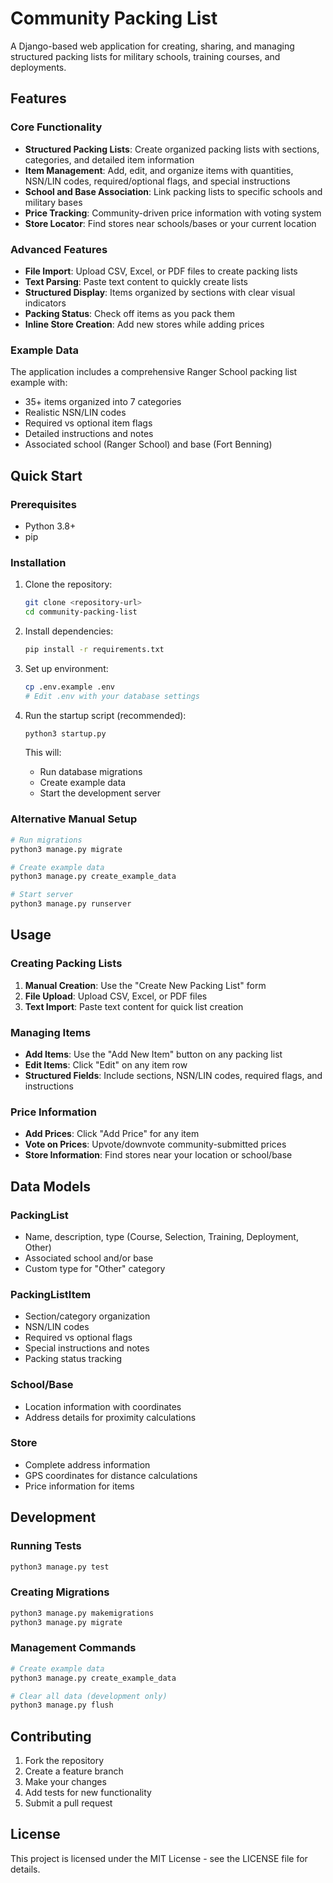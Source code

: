 # Community Packing List

A Django-based web application for creating, sharing, and managing structured packing lists for military schools, training courses, and deployments.

## Features

### Core Functionality
- **Structured Packing Lists**: Create organized packing lists with sections, categories, and detailed item information
- **Item Management**: Add, edit, and organize items with quantities, NSN/LIN codes, required/optional flags, and special instructions
- **School and Base Association**: Link packing lists to specific schools and military bases
- **Price Tracking**: Community-driven price information with voting system
- **Store Locator**: Find stores near schools/bases or your current location

### Advanced Features
- **File Import**: Upload CSV, Excel, or PDF files to create packing lists
- **Text Parsing**: Paste text content to quickly create lists
- **Structured Display**: Items organized by sections with clear visual indicators
- **Packing Status**: Check off items as you pack them
- **Inline Store Creation**: Add new stores while adding prices

### Example Data
The application includes a comprehensive Ranger School packing list example with:
- 35+ items organized into 7 categories
- Realistic NSN/LIN codes
- Required vs optional item flags
- Detailed instructions and notes
- Associated school (Ranger School) and base (Fort Benning)

## Quick Start

### Prerequisites
- Python 3.8+
- pip

### Installation
1. Clone the repository:
   ```bash
   git clone <repository-url>
   cd community-packing-list
   ```

2. Install dependencies:
   ```bash
   pip install -r requirements.txt
   ```

3. Set up environment:
   ```bash
   cp .env.example .env
   # Edit .env with your database settings
   ```

4. Run the startup script (recommended):
   ```bash
   python3 startup.py
   ```
   This will:
   - Run database migrations
   - Create example data
   - Start the development server

### Alternative Manual Setup
```bash
# Run migrations
python3 manage.py migrate

# Create example data
python3 manage.py create_example_data

# Start server
python3 manage.py runserver
```

## Usage

### Creating Packing Lists
1. **Manual Creation**: Use the "Create New Packing List" form
2. **File Upload**: Upload CSV, Excel, or PDF files
3. **Text Import**: Paste text content for quick list creation

### Managing Items
- **Add Items**: Use the "Add New Item" button on any packing list
- **Edit Items**: Click "Edit" on any item row
- **Structured Fields**: Include sections, NSN/LIN codes, required flags, and instructions

### Price Information
- **Add Prices**: Click "Add Price" for any item
- **Vote on Prices**: Upvote/downvote community-submitted prices
- **Store Information**: Find stores near your location or school/base

## Data Models

### PackingList
- Name, description, type (Course, Selection, Training, Deployment, Other)
- Associated school and/or base
- Custom type for "Other" category

### PackingListItem
- Section/category organization
- NSN/LIN codes
- Required vs optional flags
- Special instructions and notes
- Packing status tracking

### School/Base
- Location information with coordinates
- Address details for proximity calculations

### Store
- Complete address information
- GPS coordinates for distance calculations
- Price information for items

## Development

### Running Tests
```bash
python3 manage.py test
```

### Creating Migrations
```bash
python3 manage.py makemigrations
python3 manage.py migrate
```

### Management Commands
```bash
# Create example data
python3 manage.py create_example_data

# Clear all data (development only)
python3 manage.py flush
```

## Contributing

1. Fork the repository
2. Create a feature branch
3. Make your changes
4. Add tests for new functionality
5. Submit a pull request

## License

This project is licensed under the MIT License - see the LICENSE file for details.

